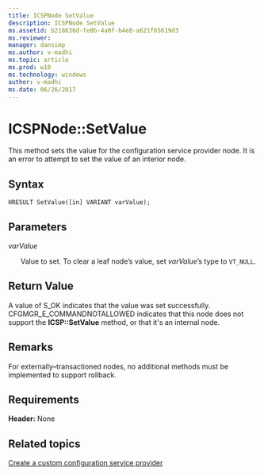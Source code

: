 ```yaml
---
title: ICSPNode SetValue
description: ICSPNode SetValue
ms.assetid: b218636d-fe8b-4a0f-b4e8-a621f65619d3
ms.reviewer: 
manager: dansimp
ms.author: v-madhi
ms.topic: article
ms.prod: w10
ms.technology: windows
author: v-madhi
ms.date: 06/26/2017
---
```


# ICSPNode::SetValue

This method sets the value for the configuration service provider node. It is an error to attempt to set the value of an interior node.

## Syntax

``` syntax
HRESULT SetValue([in] VARIANT varValue);
```

## Parameters

<a href="" id="varvalue"></a>*varValue*  
<p style="margin-left: 25px">Value to set. To clear a leaf node’s value, set <em>varValue</em>’s type to <code>VT_NULL</code>.</p>

## Return Value

A value of S\_OK indicates that the value was set successfully. CFGMGR\_E\_COMMANDNOTALLOWED indicates that this node does not support the **ICSP::SetValue** method, or that it's an internal node.

## Remarks

For externally–transactioned nodes, no additional methods must be implemented to support rollback.

## Requirements

**Header:** None

## Related topics

[Create a custom configuration service provider](create-a-custom-configuration-service-provider.md)

 







